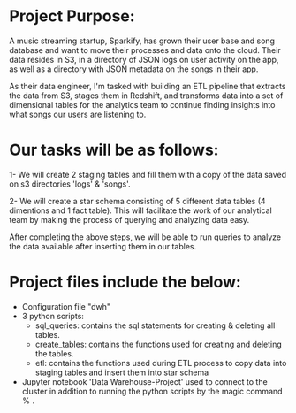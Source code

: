 # Project Purpose:

A music streaming startup, Sparkify, has grown their user base and song database and want to move their processes and data onto the cloud. Their data resides in S3, in a directory of JSON logs on user activity on the app, as well as a directory with JSON metadata on the songs in their app.

As their data engineer, I'm tasked with building an ETL pipeline that extracts the data from S3, stages them in Redshift, and transforms data into a set of dimensional tables for the analytics team to continue finding insights into what songs our users are listening to.


# Our tasks will be as follows:

1- We will create 2 staging tables and fill them with a copy of the data saved on s3 directories 'logs' & 'songs'.

2- We will create a star schema consisting of 5 different data tables (4 dimentions and 1 fact table). This will facilitate the work of our analytical team by making the process of querying and analyzing data easy.

After completing the above steps, we will be able to run queries to analyze the data available after inserting them in our tables.

# Project files include the below:

- Configuration file "dwh"
- 3 python scripts:
    * sql_queries: contains the sql statements for creating & deleting all tables.
    * create_tables: contains the functions used for creating and deleting the tables.
    * etl: contains the functions used during ETL process to copy data into staging tables and insert them into star schema  
- Jupyter notebook 'Data Warehouse-Project' used to connect to the cluster in addition to running the python scripts by the magic command % .
